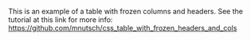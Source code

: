 This is an example of a table with frozen columns and headers. See the tutorial at this link for more info:
https://github.com/mnutsch/css_table_with_frozen_headers_and_cols
